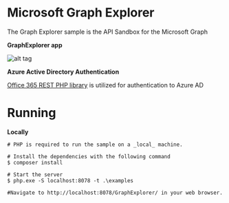 ﻿# Microsoft Graph Explorer

The Graph Explorer sample is the API Sandbox for the Microsoft Graph



**GraphExplorer app**

![alt tag](https://vgrem.files.wordpress.com/2016/10/graphexplorer.png)


**Azure Active Directory Authentication**

[Office 365 REST PHP library](https://github.com/vgrem/phpSPO) is utilized for authentication to Azure AD



# Running

**Locally**

```
# PHP is required to run the sample on a _local_ machine.

# Install the dependencies with the following command
$ composer install

# Start the server
$ php.exe -S localhost:8078 -t .\examples

#Navigate to http://localhost:8078/GraphExplorer/ in your web browser.
```
